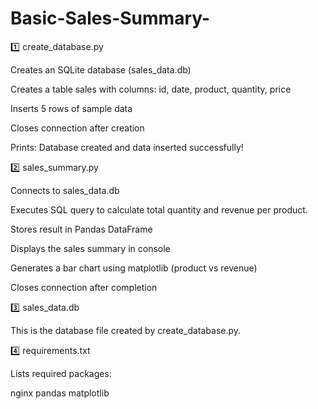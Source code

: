 # Basic-Sales-Summary-
1️⃣ create_database.py

Creates an SQLite database (sales_data.db)

Creates a table sales with columns: id, date, product, quantity, price

Inserts 5 rows of sample data

Closes connection after creation

Prints:
Database created and data inserted successfully!

2️⃣ sales_summary.py

Connects to sales_data.db

Executes SQL query to calculate total quantity and revenue per product.

Stores result in Pandas DataFrame

Displays the sales summary in console

Generates a bar chart using matplotlib (product vs revenue)

Closes connection after completion

3️⃣ sales_data.db

This is the database file created by create_database.py.

4️⃣ requirements.txt

Lists required packages:

nginx
pandas
matplotlib


